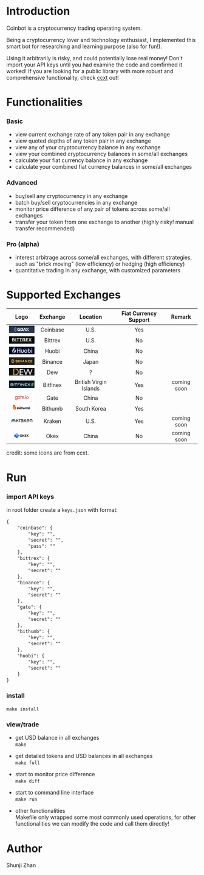 # Introduction
Coinbot is a cryptocurrency trading operating system.<br>

Being a cryptocurrency lover and technology enthusiast, I implemented this smart bot for researching and learning purpose (also for fun!).<br>

Using it arbitrarily is risky, and could potentially lose real money! Don't import your API keys until you had examine the code and comfirmed it worked! If you are looking for a public library with more robust and comprehensive functionality, check [ccxt](https://github.com/ccxt/ccxt) out!

# Functionalities
### Basic
- view current exchange rate of any token pair in any exchange
- view quoted depths of any token pair in any exchange
- view any of your cryptocurrency balance in any exchange
- view your combined cryptocurrency balances in some/all exchanges
- calculate your fiat currency balance in any exchange
- calculate your combined fiat currency balances in some/all exchanges

### Advanced
- buy/sell any cryptocurrency in any exchange
- batch buy/sell cryptocurrencies in any exchange
- monitor price difference of any pair of tokens across some/all exchanges
- transfer your token from one exchange to another (highly risky! manual transfer recommended)

### Pro (alpha)
- interest arbitrage across some/all exchanges, with different strategies, such as "brick moving" (low efficiency) or hedging (high efficiency)
- quantitative trading in any exchange, with customized parameters


# Supported Exchanges
| Logo     | Exchange     | Location     | Fiat Currency Support | Remark   |
| :------: | :------: | :------: | :------: |:------: |
| ![](https://raw.githubusercontent.com/shunjizhan/Coinbot/master/img/gdax.jpg?raw=true) | Coinbase | U.S. | Yes  |    |
| ![](https://raw.githubusercontent.com/shunjizhan/Coinbot/master/img/bittrex.jpg?raw=true) | Bittrex | U.S. | No  |    |
| ![](https://raw.githubusercontent.com/shunjizhan/Coinbot/master/img/huobi.jpg?raw=true) | Huobi | China | No  |    |
| ![](https://raw.githubusercontent.com/shunjizhan/Coinbot/master/img/binance.jpg?raw=true) | Binance | Japan |  No |    |
| ![](https://raw.githubusercontent.com/shunjizhan/Coinbot/master/img/dew.jpg?raw=true) | Dew | ? | No  |    |
| ![](https://raw.githubusercontent.com/shunjizhan/Coinbot/master/img/bitfinex.jpg?raw=true) | Bitfinex | British Virgin Islands | Yes   | coming soon  |
| ![](https://raw.githubusercontent.com/shunjizhan/Coinbot/master/img/gate.jpg?raw=true) | Gate | China | No  |    |
| ![](https://raw.githubusercontent.com/shunjizhan/Coinbot/master/img/bithumb.jpg?raw=true) | Bithumb | South Korea | Yes  |    |
| ![](https://raw.githubusercontent.com/shunjizhan/Coinbot/master/img/kraken.jpg?raw=true) | Kraken | U.S. | Yes   | coming soon  |
| ![](https://raw.githubusercontent.com/shunjizhan/Coinbot/master/img/okex.jpg?raw=true) | Okex | China |  No  | coming soon  |

credit: some icons are from ccxt.



# Run
### import API keys
in root folder create a `keys.json` with format:
```
{
    "coinbase": {
        "key": "",
        "secret": "",
        "pass": ""
    },
    "bittrex": {
        "key": "",
        "secret": ""
    },
    "binance": {
        "key": "",
        "secret": ""
    },
    "gate": {
        "key": "",
        "secret": ""
    },
    "bithumb": {
        "key": "",
        "secret": ""
    },
    "huobi": {
        "key": "",
        "secret": ""
    }
}
```

### install
`make install`

### view/trade
- get USD balance in all exchanges<br>
`make`

- get detailed tokens and USD balances in all exchanges<br>
`make full`

- start to monitor price difference<br>
`make diff`

- start to command line interface<br>
`make run`

- other functionalities<br>
Makefile only wrapped some most commonly used operations, for other functionalities we can modify the code and call them directly!


# Author
Shunji Zhan
